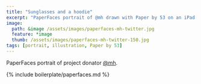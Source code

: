 ```yaml
---
title: "Sunglasses and a hoodie"
excerpt: "PaperFaces portrait of @mh drawn with Paper by 53 on an iPad."
image: 
  path: &image /assets/images/paperfaces-mh-twitter.jpg 
  feature: *image
  thumb: /assets/images/paperfaces-mh-twitter-150.jpg
tags: [portrait, illustration, Paper by 53]
---
```


PaperFaces portrait of project donator [@mh](http://twitter.com/mh).

{% include boilerplate/paperfaces.md %}
